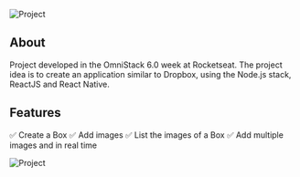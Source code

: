 ![Project](https://i.ibb.co/jht6SB7/Grupo-11.png)

## About
Project developed in the OmniStack 6.0 week at Rocketseat.
The project idea is to create an application similar to Dropbox, using the Node.js stack, ReactJS and React Native.

## Features
✅ Create a Box
✅ Add images
✅ List the images of a Box
✅ Add multiple images and in real time


![Project](https://i.ibb.co/P98zCkB/Grupo-12.png)
